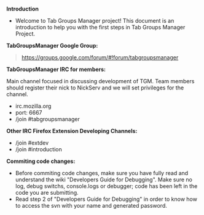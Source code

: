 **Introduction**

  * Welcome to Tab Groups Manager project! This document is an introduction to help you with the first steps in Tab Groups Manager Project.


**TabGroupsManager Google Group:**

> https://groups.google.com/forum/#!forum/tabgroupsmanager

**TabGroupsManager IRC for members:**

Main channel focused in discussing development of TGM. Team members should register their nick to NickServ and we will set privileges for the channel.
  * irc.mozilla.org
  * port: 6667
  * /join #tabgroupsmanager

**Other IRC Firefox Extension Developing Channels:**

  * /join #extdev
  * /join #introduction

**Commiting code changes:**

  * Before commiting code changes, make sure you have fully read and understand the wiki "Developers Guide for Debugging". Make sure no log, debug switchs, console.logs or debugger; code has been left in the code you are submitting.
  * Read step 2 of "Developers Guide for Debugging" in order to know how to access the svn with your name and generated password.